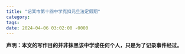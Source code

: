 ```yaml
---
title: "记某市第十四中学克扣元旦法定假期"
category: 
tags: 
date: 2024-04-06 03:02:00 -0000
---
```


**声明：本文的写作目的并非抹黑该中学或任何个人，只是为了记录事件经过。**


